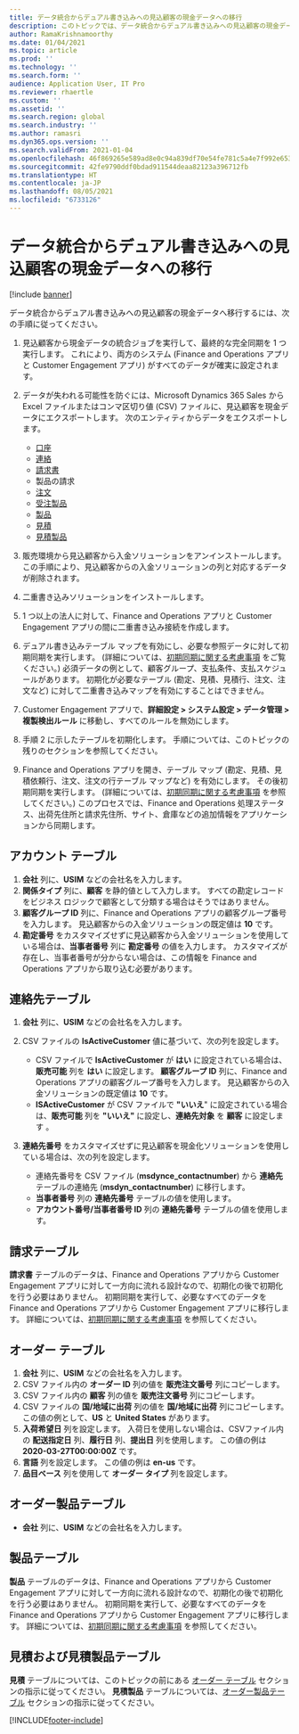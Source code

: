 ```yaml
---
title: データ統合からデュアル書き込みへの見込顧客の現金データへの移行
description: このトピックでは、データ統合からデュアル書き込みへの見込顧客の現金データへの移行方法について説明します。
author: RamaKrishnamoorthy
ms.date: 01/04/2021
ms.topic: article
ms.prod: ''
ms.technology: ''
ms.search.form: ''
audience: Application User, IT Pro
ms.reviewer: rhaertle
ms.custom: ''
ms.assetid: ''
ms.search.region: global
ms.search.industry: ''
ms.author: ramasri
ms.dyn365.ops.version: ''
ms.search.validFrom: 2021-01-04
ms.openlocfilehash: 46f869265e589ad8e0c94a839df70e54fe781c5a4e7f992e6534e883b21801ae
ms.sourcegitcommit: 42fe9790ddf0bdad911544deaa82123a396712fb
ms.translationtype: HT
ms.contentlocale: ja-JP
ms.lasthandoff: 08/05/2021
ms.locfileid: "6733126"
---
```

# <a name="migrate-prospect-to-cash-data-from-data-integrator-to-dual-write"></a>データ統合からデュアル書き込みへの見込顧客の現金データへの移行

[!include [banner](../../includes/banner.md)]

データ統合からデュアル書き込みへの見込顧客の現金データへ移行するには、次の手順に従ってください。

1. 見込顧客から現金データの統合ジョブを実行して、最終的な完全同期を 1 つ実行します。 これにより、両方のシステム (Finance and Operations アプリと Customer Engagement アプリ) がすべてのデータが確実に設定されます。
2. データが失われる可能性を防ぐには、Microsoft Dynamics 365 Sales から Excel ファイルまたはコンマ区切り値 (CSV) ファイルに、見込顧客を現金データにエクスポートします。 次のエンティティからデータをエクスポートします。

    - [口座](#account-table)
    - [連絡](#contact-table)
    - [請求書](#invoice-table)
    - 製品の請求
    - [注文](#order-table)
    - [受注製品](#order-products-table)
    - [製品](#products-table)
    - [見積](#quote-and-quote-product-tables)
    - [見積製品](#quote-and-quote-product-tables)

3. 販売環境から見込顧客から入金ソリューションをアンインストールします。 この手順により、見込顧客からの入金ソリューションの列と対応するデータが削除されます。
4. 二重書き込みソリューションをインストールします。
5. 1 つ以上の法人に対して、Finance and Operations アプリと Customer Engagement アプリの間に二重書き込み接続を作成します。
6. デュアル書き込みテーブル マップを有効にし、必要な参照データに対して初期同期を実行します。 (詳細については、[初期同期に関する考慮事項](initial-sync-guidance.md) をご覧ください。) 必須データの例として、顧客グループ、支払条件、支払スケジュールがあります。 初期化が必要なテーブル (勘定、見積、見積行、注文、注文など) に対して二重書き込みマップを有効にすることはできません。
7. Customer Engagement アプリで、**詳細設定 \> システム設定 \> データ管理 \> 複製検出ルール** に移動し、すべてのルールを無効にします。
8. 手順 2 に示したテーブルを初期化します。 手順については、このトピックの残りのセクションを参照してください。
9. Finance and Operations アプリを開き、テーブル マップ (勘定、見積、見積依頼行、注文、注文の行テーブル マップなど) を有効にします。 その後初期同期を実行します。 (詳細については、[初期同期に関する考慮事項](initial-sync-guidance.md) を参照してください。) このプロセスでは、Finance and Operations 処理ステータス、出荷先住所と請求先住所、サイト、倉庫などの追加情報をアプリケーションから同期します。

## <a name="account-table"></a>アカウント テーブル

1. **会社** 列に、**USIM** などの会社名を入力します。
2. **関係タイプ** 列に、**顧客** を静的値として入力します。 すべての勘定レコードをビジネス ロジックで顧客として分類する場合はそうではありません。
3. **顧客グループ ID** 列に、Finance and Operations アプリの顧客グループ番号を入力します。 見込顧客からの入金ソリューションの既定値は **10** です。
4. **勘定番号** をカスタマイズせずに見込顧客から入金ソリューションを使用している場合は、**当事者番号** 列に **勘定番号** の値を入力します。 カスタマイズが存在し、当事者番号が分からない場合は、この情報を Finance and Operations アプリから取り込む必要があります。

## <a name="contact-table"></a>連絡先テーブル

1. **会社** 列に、**USIM** などの会社名を入力します。
2. CSV ファイルの **IsActiveCustomer** 値に基づいて、次の列を設定します。

    - CSV ファイルで **IsActiveCustomer** が **はい** に設定されている場合は、**販売可能** 列を **はい** に設定します。 **顧客グループ ID** 列に、Finance and Operations アプリの顧客グループ番号を入力します。 見込顧客からの入金ソリューションの既定値は **10** です。
    - **ISActiveCustomer** が CSV ファイルで **"いいえ**" に設定されている場合は、**販売可能** 列を **"いいえ"** に設定し、**連絡先対象** を **顧客** に設定します 。

3. **連絡先番号** をカスタマイズせずに見込顧客を現金化ソリューションを使用している場合は、次の列を設定します。

    - 連絡先番号を CSV ファイル (**msdynce\_contactnumber**) から **連絡先** テーブルの連絡先 (**msdyn\_contactnumber**) に移行します。
    - **当事者番号** 列の **連絡先番号** テーブルの値を使用します。
    - **アカウント番号/当事者番号 ID** 列の **連絡先番号** テーブルの値を使用します。

## <a name="invoice-table"></a>請求テーブル

**請求書** テーブルのデータは、Finance and Operations アプリから Customer Engagement アプリに対して一方向に流れる設計なので、初期化の後で初期化を行う必要はありません。 初期同期を実行して、必要なすべてのデータを Finance and Operations アプリから Customer Engagement アプリに移行します。 詳細については、[初期同期に関する考慮事項](initial-sync-guidance.md) を参照してください。

## <a name="order-table"></a>オーダー テーブル

1. **会社** 列に、**USIM** などの会社名を入力します。
2. CSV ファイル内の **オーダー ID** 列の値を **販売注文番号** 列にコピーします。
3. CSV ファイル内の **顧客** 列の値を **販売注文番号** 列にコピーします。
4. CSV ファイルの **国/地域に出荷** 列の値を **国/地域に出荷** 列にコピーします。 この値の例として、**US** と **United States** があります。
5. **入荷希望日** 列を設定します。 入荷日を使用しない場合は、CSVファイル内の **配送指定日** 列、**履行日** 列、**提出日** 列を使用します。 この値の例は **2020-03-27T00:00:00Z** です。
6. **言語** 列を設定します。 この値の例は **en-us** です。
7. **品目ベース** 列を使用して **オーダー タイプ** 列を設定します。

## <a name="order-products-table"></a>オーダー製品テーブル

- **会社** 列に、**USIM** などの会社名を入力します。

## <a name="products-table"></a>製品テーブル

**製品** テーブルのデータは、Finance and Operations アプリから Customer Engagement アプリに対して一方向に流れる設計なので、初期化の後で初期化を行う必要はありません。 初期同期を実行して、必要なすべてのデータを Finance and Operations アプリから Customer Engagement アプリに移行します。 詳細については、[初期同期に関する考慮事項](initial-sync-guidance.md) を参照してください。

## <a name="quote-and-quote-product-tables"></a>見積および見積製品テーブル

**見積** テーブルについては、このトピックの前にある [オーダー テーブル](#order-table) セクションの指示に従ってください。 **見積製品** テーブルについては、[オーダー製品テーブル](#order-products-table) セクションの指示に従ってください。


[!INCLUDE[footer-include](../../../../includes/footer-banner.md)]